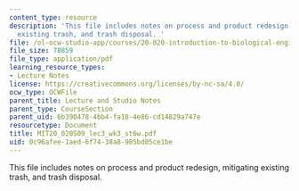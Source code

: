 ```yaml
---
content_type: resource
description: 'This file includes notes on process and product redesign, mitigating
  existing trash, and trash disposal. '
file: /ol-ocw-studio-app/courses/20-020-introduction-to-biological-engineering-design-spring-2009/0c96afee1aed6f7438a8905bd05ce1be_MIT20_020S09_lec3_wk3_st6w.pdf
file_size: 78859
file_type: application/pdf
learning_resource_types:
- Lecture Notes
license: https://creativecommons.org/licenses/by-nc-sa/4.0/
ocw_type: OCWFile
parent_title: Lecture and Studio Notes
parent_type: CourseSection
parent_uid: 6b390478-4bb4-fa18-4e86-cd14829a747e
resourcetype: Document
title: MIT20_020S09_lec3_wk3_st6w.pdf
uid: 0c96afee-1aed-6f74-38a8-905bd05ce1be
---
```

This file includes notes on process and product redesign, mitigating existing trash, and trash disposal. 